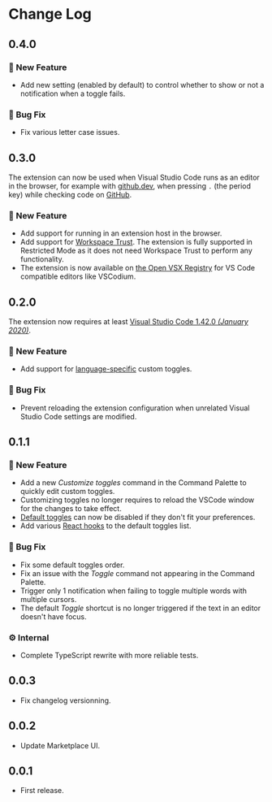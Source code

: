 # Change Log

## 0.4.0

### 🚀 New Feature

- Add new setting (enabled by default) to control whether to show or not a notification when a toggle fails.

### 🐛 Bug Fix

- Fix various letter case issues.

## 0.3.0

The extension can now be used when Visual Studio Code runs as an editor in the browser, for example with [github.dev](https://github.dev), when pressing `.` (the period key) while checking code on [GitHub](https://github.com/).

### 🚀 New Feature

- Add support for running in an extension host in the browser.
- Add support for [Workspace Trust](https://code.visualstudio.com/docs/editor/workspace-trust). The extension is fully supported in Restricted Mode as it does not need Workspace Trust to perform any functionality.
- The extension is now available on [the Open VSX Registry](https://open-vsx.org/extension/hideoo/toggler) for VS Code compatible editors like VSCodium.

## 0.2.0

The extension now requires at least [Visual Studio Code 1.42.0 _(January 2020)_](https://code.visualstudio.com/updates/v1_42).

### 🚀 New Feature

- Add support for [language-specific](https://code.visualstudio.com/docs/getstarted/settings#_languagespecific-editor-settings) custom toggles.

### 🐛 Bug Fix

- Prevent reloading the extension configuration when unrelated Visual Studio Code settings are modified.

## 0.1.1

### 🚀 New Feature

- Add a new _Customize toggles_ command in the Command Palette to quickly edit custom toggles.
- Customizing toggles no longer requires to reload the VSCode window for the changes to take effect.
- [Default toggles](https://raw.githubusercontent.com/HiDeoo/toggler-vscode/master/src/defaults.json) can now be disabled if they don't fit your preferences.
- Add various [React hooks](https://reactjs.org/docs/hooks-reference.html) to the default toggles list.

### 🐛 Bug Fix

- Fix some default toggles order.
- Fix an issue with the _Toggle_ command not appearing in the Command Palette.
- Trigger only 1 notification when failing to toggle multiple words with multiple cursors.
- The default _Toggle_ shortcut is no longer triggered if the text in an editor doesn't have focus.

### ⚙️ Internal

- Complete TypeScript rewrite with more reliable tests.

## 0.0.3

- Fix changelog versionning.

## 0.0.2

- Update Marketplace UI.

## 0.0.1

- First release.
